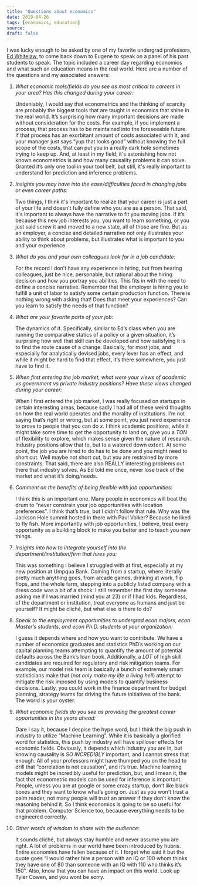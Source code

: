```yaml
---
title: "Questions about economics"
date: 2019-04-26
tags: [economics, education]
source:
draft: false
---
```


I was lucky enough to be asked by one of my favorite undergrad professors, [Ed Whitelaw](https://econw.com/staff), to come back down to Eugene to speak on a panel of his past students to speak. The topic included a career day regarding economics and what such an education means in the real world. Here are a number of the questions and my associated answers: 

1.	_What economic tools/fields do you see as most critical to careers in your area? Has this changed during your career:_

    Undeniably, I would say that econometrics and the thinking of scarcity are probably the biggest tools that are taught in economics that shine in the real world. It’s surprising how many important decisions are made without consideration for the costs. For example, if you implement a process, that process has to be maintained into the foreseeable future. If that process has an exorbitant amount of costs associated with it, and your manager just says “yup that looks good” without knowing the full scope of the costs, that can put you in a really dark hole sometimes trying to keep up. And, at least in my field, it's astonishing how not known econometrics is and how many causality problems it can solve. Granted it’s only one tool in your tool belt, but still, it's really important to understand for prediction and inference problems. 

2.	_Insights you may have into the ease/difficulties faced in changing jobs or even career paths:_

    Two things, I think it's important to realize that your career is just a part of your life and doesn’t fully define who you are as a person. That said, it's important to always have the narrative to fit you moving jobs. If it’s because this new job interests you, you want to learn something, or you just said screw it and moved to a new state, all of those are fine. But as an employer, a concise and detailed narrative not only illustrates your ability to think about problems, but illustrates what is important to you and your experience. 

3.	_What do you and your own colleagues look for in a job candidate:_

    For the record I don’t have any experience in hiring, but from hearing colleagues, just be nice, personable, but rational about the hiring decision and how you portray you abilities. This fits in with the need to define a concise narrative. Remember that the employer is hiring you to fulfill a unit of labor to satisfy some certain production function. There is nothing wrong with asking that! Does that meet your experiences? Can you learn to satisfy the needs of that function? 

4.	_What are your favorite parts of your job:_

    The dynamics of it. Specifically, similar to Ed’s class when you are running the comparative statics of a policy or a given situation, it’s surprising how well that skill can be developed and how satisfying it is to find the route cause of a change. Basically, for most jobs, and especially for analytically devised jobs, every lever has an effect, and while it might be hard to find that effect, it’s there somewhere, you just have to find it. 

5. _When first entering the job market, what were your views of academic vs government vs private industry positions? Have these views changed during your career:_

    When I first entered the job market, I was really focused on startups in certain interesting areas, because sadly I had all of these weird thoughts on how the real world operates and the morality of institutions. I’m not saying that’s right or wrong, but at some point, you just need experience to prove to people that you can do _x_. I think academic positions, while it might take some time to get the opportunity to land on, give you a _TON_ of flexibility to explore, which makes sense given the nature of research. Industry positions allow that to, but to a watered down extent. At some point, the job you are hired to do has to be done and you might need to short cut. Well maybe not short cut, but you are restrained by more constraints. That said, there are also REALLY interesting problems out there that industry solves. As Ed told me once, never lose track of the market and what it’s doing/needs. 

6.	_Comment on the benefits of being flexible with job opportunities:_

    I think this is an important one. Many people in economics will beat the drum to “never constrain your job opportunities with location preferences”. I think that’s true, but I didn’t follow that rule. Why was the Jackson Hole summit hosted in there with Paul Volker? Because he liked to fly fish. More importantly with job opportunities, I believe, treat every opportunity as a building block to make you better and to teach you new things.  

7.	_Insights into how to integrate yourself into the department/institution/firm that hires you:_

    This was something I believe I struggled with at first, especially at my new position at Umpqua Bank. Coming from a startup, where literally pretty much anything goes, from arcade games, drinking at work, flip flops, and the whole farm, stepping into a publicly listed company with a dress code was a bit of a shock. I still remember the first day someone asking me if I was married (mind you at 23) or if I had kids. Regardless, of the department or institution, treat everyone as humans and just be yourself? It might be cliché, but what else is there to do? 

8. _Speak to the employment opportunities to undergrad econ majors, econ Master’s students, and econ Ph.D. students at your organization:_

    I guess it depends where and how you want to contribute. We have a number of economics graduates and statistics PhD’s working on our capital planning teams attempting to quantify the amount of potential defaults across the Bank’s loan book. Additionally, a _LOT_ of high skill candidates are required for regulatory and risk mitigation teams. For example, our model risk team is basically a bunch of extremely smart statisticians make that (_not only make my life a living hell_) attempt to mitigate the risk imposed by using models to quantify business decisions. Lastly, you could work in the finance department for budget planning, strategy teams for driving the future initiatives of the bank. The world is your oyster. 

9. _What economic fields do you see as providing the greatest career opportunities in the years ahead:_

    Dare I say it, because I despise the hype word, but I think the big push in industry to utilize “Machine Learning”. While it is basically a glorified word for statistics, this push by industry will have spillover effects for economic fields. Obviously, it depends which industry you are in, but knowing causality is _SO INCREDIBLY_ important, and I cannot stress that enough. All of your professors might have thumped you on the head to drill that “correlation is not causation”, and it’s true. Machine learning models might be incredibly useful for prediction, but, and I mean it, the fact that econometric models can be used for inference is important. People, unless you are at google or some crazy startup, don’t like black boxes and they want to know what’s going on. Just as you won't trust a palm reader, not many people will trust an answer if they don’t know the reasoning behind it. So I think economics is going to be so useful for that problem. Computer Science too, because everything needs to be engineered correctly. 

10.	_Other words of wisdom to share with the audience:_

    It sounds cliché, but always stay humble and never assume you are right. A lot of problems in our world have been introduced by hubris. Entire economies have fallen because of it. I forget who said it but the quote goes “I would rather hire a person with an IQ or 100 whom thinks they have one of 80 than someone with an IQ with 110 who thinks it’s 150”. Also, know that you can have an impact on this world. Look up Tyler Cowen, and you wont be sorry. 

